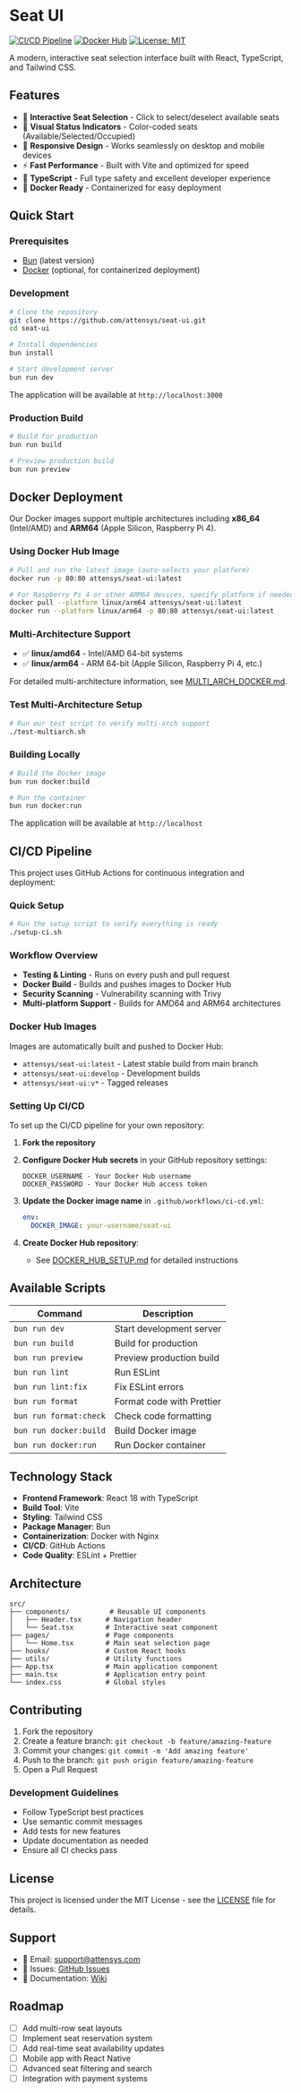 # Seat UI

[![CI/CD Pipeline](https://github.com/attensys/seat-ui/actions/workflows/ci-cd.yml/badge.svg)](https://github.com/attensys/seat-ui/actions/workflows/ci-cd.yml)
[![Docker Hub](https://img.shields.io/docker/pulls/attensys/seat-ui)](https://hub.docker.com/r/attensys/seat-ui)
[![License: MIT](https://img.shields.io/badge/License-MIT-yellow.svg)](https://opensource.org/licenses/MIT)

A modern, interactive seat selection interface built with React, TypeScript, and Tailwind CSS.

## Features

- 🎯 **Interactive Seat Selection** - Click to select/deselect available seats
- 🎨 **Visual Status Indicators** - Color-coded seats (Available/Selected/Occupied)
- 📱 **Responsive Design** - Works seamlessly on desktop and mobile devices
- ⚡ **Fast Performance** - Built with Vite and optimized for speed
- 🔧 **TypeScript** - Full type safety and excellent developer experience
- 🐳 **Docker Ready** - Containerized for easy deployment

## Quick Start

### Prerequisites

- [Bun](https://bun.sh/) (latest version)
- [Docker](https://www.docker.com/) (optional, for containerized deployment)

### Development

```bash
# Clone the repository
git clone https://github.com/attensys/seat-ui.git
cd seat-ui

# Install dependencies
bun install

# Start development server
bun run dev
```

The application will be available at `http://localhost:3000`

### Production Build

```bash
# Build for production
bun run build

# Preview production build
bun run preview
```

## Docker Deployment

Our Docker images support multiple architectures including **x86_64** (Intel/AMD) and **ARM64** (Apple Silicon, Raspberry Pi 4).

### Using Docker Hub Image

```bash
# Pull and run the latest image (auto-selects your platform)
docker run -p 80:80 attensys/seat-ui:latest

# For Raspberry Pi 4 or other ARM64 devices, specify platform if needed:
docker pull --platform linux/arm64 attensys/seat-ui:latest
docker run --platform linux/arm64 -p 80:80 attensys/seat-ui:latest
```

### Multi-Architecture Support

- ✅ **linux/amd64** - Intel/AMD 64-bit systems
- ✅ **linux/arm64** - ARM 64-bit (Apple Silicon, Raspberry Pi 4, etc.)

For detailed multi-architecture information, see [MULTI_ARCH_DOCKER.md](./MULTI_ARCH_DOCKER.md).

### Test Multi-Architecture Setup

```bash
# Run our test script to verify multi-arch support
./test-multiarch.sh
```

### Building Locally

```bash
# Build the Docker image
bun run docker:build

# Run the container
bun run docker:run
```

The application will be available at `http://localhost`

## CI/CD Pipeline

This project uses GitHub Actions for continuous integration and deployment:

### Quick Setup

```bash
# Run the setup script to verify everything is ready
./setup-ci.sh
```

### Workflow Overview

- **Testing & Linting** - Runs on every push and pull request
- **Docker Build** - Builds and pushes images to Docker Hub
- **Security Scanning** - Vulnerability scanning with Trivy
- **Multi-platform Support** - Builds for AMD64 and ARM64 architectures

### Docker Hub Images

Images are automatically built and pushed to Docker Hub:

- `attensys/seat-ui:latest` - Latest stable build from main branch
- `attensys/seat-ui:develop` - Development builds
- `attensys/seat-ui:v*` - Tagged releases

### Setting Up CI/CD

To set up the CI/CD pipeline for your own repository:

1. **Fork the repository**

2. **Configure Docker Hub secrets** in your GitHub repository settings:

   ```env
   DOCKER_USERNAME - Your Docker Hub username
   DOCKER_PASSWORD - Your Docker Hub access token
   ```

3. **Update the Docker image name** in `.github/workflows/ci-cd.yml`:

   ```yaml
   env:
     DOCKER_IMAGE: your-username/seat-ui
   ```

4. **Create Docker Hub repository**:
   - See [DOCKER_HUB_SETUP.md](./DOCKER_HUB_SETUP.md) for detailed instructions

## Available Scripts

| Command                | Description               |
| ---------------------- | ------------------------- |
| `bun run dev`          | Start development server  |
| `bun run build`        | Build for production      |
| `bun run preview`      | Preview production build  |
| `bun run lint`         | Run ESLint                |
| `bun run lint:fix`     | Fix ESLint errors         |
| `bun run format`       | Format code with Prettier |
| `bun run format:check` | Check code formatting     |
| `bun run docker:build` | Build Docker image        |
| `bun run docker:run`   | Run Docker container      |

## Technology Stack

- **Frontend Framework**: React 18 with TypeScript
- **Build Tool**: Vite
- **Styling**: Tailwind CSS
- **Package Manager**: Bun
- **Containerization**: Docker with Nginx
- **CI/CD**: GitHub Actions
- **Code Quality**: ESLint + Prettier

## Architecture

```text
src/
├── components/          # Reusable UI components
│   ├── Header.tsx      # Navigation header
│   └── Seat.tsx        # Interactive seat component
├── pages/              # Page components
│   └── Home.tsx        # Main seat selection page
├── hooks/              # Custom React hooks
├── utils/              # Utility functions
├── App.tsx             # Main application component
├── main.tsx            # Application entry point
└── index.css           # Global styles
```

## Contributing

1. Fork the repository
2. Create a feature branch: `git checkout -b feature/amazing-feature`
3. Commit your changes: `git commit -m 'Add amazing feature'`
4. Push to the branch: `git push origin feature/amazing-feature`
5. Open a Pull Request

### Development Guidelines

- Follow TypeScript best practices
- Use semantic commit messages
- Add tests for new features
- Update documentation as needed
- Ensure all CI checks pass

## License

This project is licensed under the MIT License - see the [LICENSE](LICENSE) file for details.

## Support

- 📧 Email: [support@attensys.com](mailto:support@attensys.com)
- 🐛 Issues: [GitHub Issues](https://github.com/attensys/seat-ui/issues)
- 📖 Documentation: [Wiki](https://github.com/attensys/seat-ui/wiki)

## Roadmap

- [ ] Add multi-row seat layouts
- [ ] Implement seat reservation system
- [ ] Add real-time seat availability updates
- [ ] Mobile app with React Native
- [ ] Advanced seat filtering and search
- [ ] Integration with payment systems

